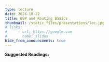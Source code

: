 ```yaml
---
type: lecture
date: 2024-10-22
title: BGP and Routing Basics
thumbnail: /static_files/presentations/lec.jpg
# links: 
#     - url: https://google.com
#       name: slides
hide_from_announcments: true
---
```

**Suggested Readings:**


